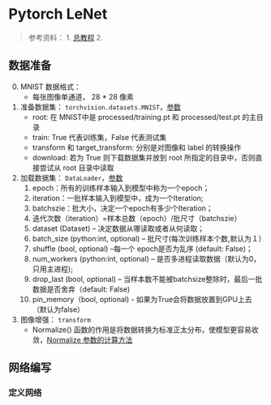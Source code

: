 # Pytorch LeNet

> 参考资料：
    1. [总教程](https://blog.csdn.net/Serins/article/details/121477739)
    2. 

## 数据准备


0. MNIST 数据格式：
    - 每张图像单通道， 28 * 28 像素
1. 准备数据集： `torchvision.datasets.MNIST`，[参数](https://pytorch.org/vision/0.8/datasets.html#mnist)
    - root: 在 MNIST中是 processed/training.pt 和 processed/test.pt 的主目录
    - train: True 代表训练集，False 代表测试集
    - transform 和 target_transform: 分别是对图像和 label 的转换操作
    - download: 若为 True 则下载数据集并放到 root 所指定的目录中，否则直接尝试从 root 目录中读取
2. 加载数据集： `DataLoader`，[参数](https://pytorch.org/docs/stable/data.html?highlight=dataloader#torch.utils.data.DataLoader)
    1. epoch：所有的训练样本输入到模型中称为一个epoch； 
    2. iteration：一批样本输入到模型中，成为一个Iteration;
    3. batchszie：批大小，决定一个epoch有多少个Iteration；
    4. 迭代次数（iteration）=样本总数（epoch）/批尺寸（batchszie）
    5. dataset (Dataset) – 决定数据从哪读取或者从何读取；
    6. batch_size (python:int, optional) – 批尺寸(每次训练样本个数,默认为１）
    7. shuffle (bool, optional) –每一个 epoch是否为乱序 (default: False)；
    8. num_workers (python:int, optional) – 是否多进程读取数据（默认为0，只用主进程);
    9. drop_last (bool, optional) – 当样本数不能被batchsize整除时，最后一批数据是否舍弃（default: False)
    10. pin_memory（bool, optional) - 如果为True会将数据放置到GPU上去（默认为false）
3. 图像增强： `transform`
    - Normalize() 函数的作用是将数据转换为标准正太分布，使模型更容易收敛，[Normalize 参数的计算方法](https://blog.csdn.net/peacefairy/article/details/108020179)


## 网络编写

### 定义网络
